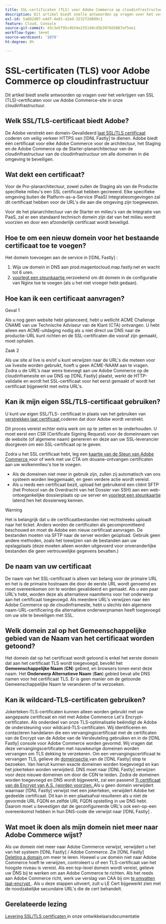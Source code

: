```yaml
---
title: SSL-certificaten (TLS) voor Adobe Commerce op cloudinfrastructuur
description: Dit artikel biedt snelle antwoorden op vragen over het verkrijgen van SSL (TLS)-certificaten voor uw Adobe Commerce-site in onze cloudinfrastructuur.
exl-id: 5a682d07-e4d7-4e81-a2ad-3232f2d8d9c1
feature: Cloud, Console
source-git-commit: 43c3e5f95c4b54e235140cd5b3978d3887af5ee1
workflow-type: tm+mt
source-wordcount: '1079'
ht-degree: 0%

---
```


# SSL-certificaten (TLS) voor Adobe Commerce op cloudinfrastructuur

Dit artikel biedt snelle antwoorden op vragen over het verkrijgen van SSL (TLS)-certificaten voor uw Adobe Commerce-site in onze cloudinfrastructuur.

## Welk SSL/TLS-certificaat biedt Adobe?

De Adobe verstrekt een domein-Gevalideerd [ laat SSL/TLS certificaat ](https://letsencrypt.org/) coderen om veilig verkeer HTTPS van [!DNL Fastly] te dienen. Adobe biedt één certificaat voor elke Adobe Commerce voor de architectuur, het Staging en de Adobe Commerce op de Starter-planarchitectuur van de cloudinfrastructuur van de cloudinfrastructuur om alle domeinen in die omgeving te beveiligen.

## Wat dekt een certificaat?

Voor de Pro-planarchitectuur, zowel zullen de Staging als van de Productie specifieke milieu&#39;s een SSL certificaat hebben gecreeerd. Elke specifieke omgeving buiten de Platform-as-a-Service (PaaS) Integratieomgevingen zal dit certificaat hebben voor de URL&#39;s die aan die omgeving zijn toegewezen.

Voor de het planarchitectuur van de Starter en milieu&#39;s van de Integratie van PaaS, zal er een standaard technisch domein zijn dat van het milieu wordt voorzien en door een afzonderlijk certificaat wordt beveiligd.

## Hoe te om een nieuw domein voor het bestaande certificaat toe te voegen?

Het domein toevoegen aan de service in [!DNL Fastly] :

1. Wijs uw domein in DNS aan prod.magentocloud.map.fastly.net en wacht tot 6 uren.
1. [ voorlegt een steunkaartje ](/help/help-center-guide/help-center/magento-help-center-user-guide.md#submit-ticket) verzoekend om dit domein in de configuratie van Nginx toe te voegen (als u het niet vroeger hebt gedaan).

## Hoe kan ik een certificaat aanvragen?

Geval 1

Als u nog geen website hebt gelanceerd, hebt u wellicht ACME Challenge CNAME van uw Technische Adviseur van de Klant (CTA) ontvangen. U hebt alleen een ACME-uitdaging nodig als u niet direct uw DNS naar de productie-URL kunt richten en de SSL-certificaten die vooraf zijn gemaakt, moet ophalen.

Zaak 2

Als uw site al live is en/of u kunt verwijzen naar de URL&#39;s die meteen voor uw livesite worden gebruikt, hoeft u geen ACME-NAAM aan te vragen. Zodra u de URL&#39;s naar wens toevoegt aan uw Adobe Commerce op de cloudinframesite en uw DNS op [!DNL Fastly] plaatst, werkt de HTTP-validatie en wordt het SSL-certificaat voor het eerst gemaakt of wordt het certificaat bijgewerkt met extra URL&#39;s.

## Kan ik mijn eigen SSL/TLS-certificaat gebruiken?

U kunt uw eigen SSL/TLS- certificaat in plaats van het gebruiken van [ verstrekken laat certificaat ](https://letsencrypt.org/) coderen dat door Adobe wordt verstrekt.

Dit proces vereist echter extra werk om op te zetten en te onderhouden. U moet eerst een CSR (Certificate Signing Request) voor de domeinnaam van de website (of algemene naam) genereren en deze aan uw SSL-leverancier doorgeven om een SSL-certificaat op te geven.

Zodra u het SSL certificaat hebt, leg een [ kaartje van de Steun van Adobe Commerce ](/help/help-center-guide/help-center/magento-help-center-user-guide.md#submit-ticket) voor of werk met uw CTA om douane-ontvangen certificaten aan uw wolkenmilieu&#39;s toe te voegen.

* Als de domeinen niet meer in gebruik zijn, zullen zij automatisch van ons systeem worden leeggemaakt, en geen verdere actie wordt vereist.
* Als u reeds een certificaat bezit, upload het gebruikend een cliënt SFTP (het Protocol van de Overdracht van het Dossier van SSH) aan een web-ontoegankelijke dossierplaats op uw server en [ voorlegt een steunkaartje ](/help/help-center-guide/help-center/magento-help-center-user-guide.md#submit-ticket) latend hen het dossierweg kennen.

>[!WARNING]
>
>Het is belangrijk dat u de certificaatbestanden niet rechtstreeks uploadt naar het ticket. Anders worden de certificaten als gecompromitteerd beschouwd en moet de Adobe een nieuw certificaat aanvragen.
>De bestanden moeten via SFTP naar de server worden geüpload. Gebruik geen andere methoden, zoals het toewijzen van de bestanden aan uw opslagplaats (deze moeten alleen worden uitgevoerd voor onveranderlijke bestanden die geen vertrouwelijke gegevens bevatten.)

## De naam van uw certificaat

De naam van het SSL-certificaat is alleen van belang voor de primaire URL en het is de primaire hostnaam die door de eerste URL wordt genoemd en moet overeenkomen om te worden gevalideerd en gemaakt. Als u een paar URL&#39;s hebt, worden deze als alternatieve naamitems voor het onderwerp aan het certificaat toegevoegd. Als meerdere URL&#39;s verwijzen naar één Adobe Commerce op de cloudinframesite, hebt u slechts één algemene naam-URL-certificering die alternatieve onderwerpnamen heeft toegevoegd om uw site te beveiligen met SSL.

## Welk domein zal op het Gemeenschappelijke gebied van de Naam van het certificaat worden getoond?

Het domein dat op het certificaat wordt getoond is enkel het eerste domein dat aan het certificaat TLS wordt toegevoegd, bevolkt het **Gemeenschappelijke Naam** (**CN**) gebied, en browsers tonen eerst deze naam. Het **Onderwerp Alternatieve Naam** (**San**) gebied bevat alle DNS namen voor het certificaat TLS. Er is geen manier om de getoonde Gemeenschappelijke Naam te veranderen of te verzoeken.

## Kan ik wildcard-TLS-certificaten gebruiken?

Jokerteken-TLS-certificaten kunnen alleen worden gebruikt met uw aangepaste certificaat en niet met Adobe Commerce Let&#39;s Encrypt-certificaten. Als onderdeel van onze TLS-optimalisatie beëindigt de Adobe de ondersteuning voor wildcard-TLS-certificaten. Wij identificeren en contacteren handelaren die een vervangingscertificaat met de certificaten van de Encrypt van de Adobe van de Versleuteling gebruiken en in de [!DNL Fastly] console voor Adobe Commerce worden gevormd. Wij vragen dat deze vervangingscertificaten met nauwkeurige domeinen worden vervangen om TLS dekking te verzekeren. Om een vervangingscertificaat te vervangen TLS, gelieve de [ domeinsectie ](https://devdocs.magento.com/cloud/cdn/configure-fastly-customize-cache.html#manage-domains) van de [!DNL Fastly] stop te bezoeken. Van hieruit kunnen exacte domeinen worden toegevoegd en kan het jokerteken worden verwijderd. DNS moet naar [!DNL Fastly] verwijzen voor deze nieuwe domeinen om door de CDN te leiden. Zodra de domeinen worden toegevoegd en DNS wordt bijgewerkt, zal een passend [ 1} certificaat van de Encrypt van A.S. {worden voorzien. ](https://letsencrypt.org/) Als u geen domein verwijdert waarnaar [!DNL Fastly] verwijst met een jokerteken, verwijdert Adobe het gedeelde certificaat. Dit kan in een plaatsafval resulteren als u niet de gevormde URL FQDN en zelfde URL FQDN opstelling in uw DNS hebt. Daarom moet u bevestigen dat de geconfigureerde URL&#39;s ook een-op-een overeenkomst hebben in hun DNS-code die verwijst naar [!DNL Fastly] .

## Wat moet ik doen als mijn domein niet meer naar Adobe Commerce wijst?

Als uw domein niet meer naar Adobe Commerce verwijst, verwijdert u het van het systeem [!DNL Fastly] / Adobe Commerce. Zie [!DNL Fastly] [ Deleting a domain ](https://docs.fastly.com/en/guides/working-with-domains#deleting-a-domain) om meer te leren. Hoewel u uw domein niet naar Adobe Commerce hoeft te verwijzen, controleert u of een TLS-certificaat van het hoogste niveau is vereist. Als een top-level domein wordt vereist, gelieve uw DNS bij te werken om aan Adobe Commerce te richten. Als het reeds aan Adobe Commerce richt, werk uw verslag van CAA bij om [ te omvatten laat-encrypt ](https://letsencrypt.org/). Als u deze stappen uitvoert, zult u LE Cert bijgewerkt zien met de noodzakelijke secundaire URL&#39;s die de cert behandelt. &#x200B;

## Gerelateerde lezing

[ Levering SSL/TLS certificaten ](https://devdocs.magento.com/cloud/cdn/configure-fastly.html#provision-ssltls-certificates) in onze ontwikkelaarsdocumentatie
